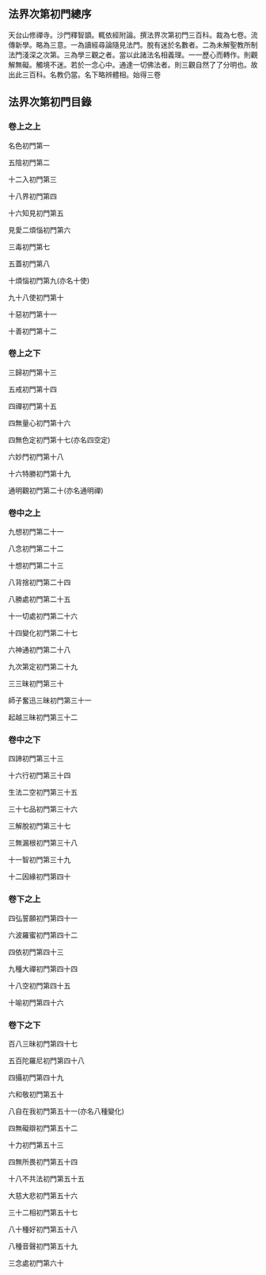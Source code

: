 ## 法界次第初門總序

天台山修禪寺。沙門釋智顗。輒依經附論。撰法界次第初門三百科。裁為七卷。流傳新學。略為三意。一為讀經尋論隨見法門。脫有迷於名數者。二為未解聖教所制法門淺深之次第。三為學三觀之者。當以此諸法名相義理。一一歷心而轉作。則觀解無礙。觸境不迷。若於一念心中。通達一切佛法者。則三觀自然了了分明也。故出此三百科。名教仍當。名下略辨體相。始得三卷

## 法界次第初門目錄

### 卷上之上

名色初門第一

五陰初門第二

十二入初門第三

十八界初門第四

十六知見初門第五

見愛二煩惱初門第六

三毒初門第七

五蓋初門第八

十煩惱初門第九(亦名十使)

九十八使初門第十

十惡初門第十一

十善初門第十二

### 卷上之下

三歸初門第十三

五戒初門第十四

四禪初門第十五

四無量心初門第十六

四無色定初門第十七(亦名四空定)

六妙門初門第十八

十六特勝初門第十九

通明觀初門第二十(亦名通明禪)

### 卷中之上

九想初門第二十一

八念初門第二十二

十想初門第二十三

八背捨初門第二十四

八勝處初門第二十五

十一切處初門第二十六

十四變化初門第二十七

六神通初門第二十八

九次第定初門第二十九

三三昧初門第三十

師子奮迅三昧初門第三十一

起越三昧初門第三十二

### 卷中之下

四諦初門第三十三

十六行初門第三十四

生法二空初門第三十五

三十七品初門第三十六

三解脫初門第三十七

三無漏根初門第三十八

十一智初門第三十九

十二因緣初門第四十

### 卷下之上

四弘誓願初門第四十一

六波羅蜜初門第四十二

四依初門第四十三

九種大禪初門第四十四

十八空初門第四十五

十喻初門第四十六

### 卷下之下

百八三昧初門第四十七

五百陀羅尼初門第四十八

四攝初門第四十九

六和敬初門第五十

八自在我初門第五十一(亦名八種變化)

四無礙辯初門第五十二

十力初門第五十三

四無所畏初門第五十四

十八不共法初門第五十五

大慈大悲初門第五十六

三十二相初門第五十七

八十種好初門第五十八

八種音聲初門第五十九

三念處初門第六十

